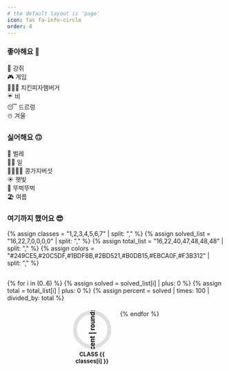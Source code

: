 ```yaml
---
# the default layout is 'page'
icon: fas fa-info-circle
order: 4
---
```


### 좋아해요 🙂
🐶 강쥐\
🎮 게임\
🍗🍕🍔 치킨피자햄버거\
☔️ 비\
😴 드르렁\
☃️ 겨울

### 싫어해요 🙃
🦟 벌레\
🧑‍💻 일\
🫘🍆🍄‍🟫 콩가지버섯\
☀️ 햇빛\
🚶 뚜벅뚜벅\
🏖️ 여름

### 여기까지 했어요 😎

{% assign classes =
"1,2,3,4,5,6,7" | split: "," %}
{% assign solved_list =
"16,22,7,0,0,0,0" | split: "," %}
{% assign total_list =
"16,22,40,47,48,48,48" | split: "," %}
{% assign colors =
"#249CE5,#20C5DF,#1BDF8B,#2BD521,#B0DB15,#EBCA0F,#F3B312" | split: "," %}

<div class="chart-container">
  {% for i in (0..6) %}
    {% assign solved = solved_list[i] | plus: 0 %}
    {% assign total = total_list[i] | plus: 0 %}
    {% assign percent = solved | times: 100 | divided_by: total %}
    <div class="chart-item" style="--chart-color: {{ colors[i] }};--percent: {{ percent }}">
      <svg viewBox="0 0 36 36" class="circular-chart">
        <path class="circle-bg"
              d="M18 2.0845
                 a 15.9155 15.9155 0 0 1 0 31.831
                 a 15.9155 15.9155 0 0 1 0 -31.831"/>
        <path class="circle"
              d="M18 2.0845
                 a 15.9155 15.9155 0 0 1 0 31.831
                 a 15.9155 15.9155 0 0 1 0 -31.831"/>
        <text x="18" y="20.35" class="percentage">
          {{ percent | round: 1 }}%
        </text>
        <text x="18" y="20.35" class="ratio">
          {{ solved }}/{{ total }}
        </text>
      </svg>
      <div class="chart-title">CLASS {{ classes[i] }}</div>
    </div>
  {% endfor %}
</div>

<style>
.chart-container {
  display: flex;
  flex-wrap: wrap;
  justify-content: center;
  gap: 20px;
  margin-top: 30px;
}

.chart-item {
  text-align: center;
  width: 90px;
  position: relative;
  transition: transform 0.3s ease;
}

.chart-item:hover {
  transform: scale(1.05);
}

.circular-chart {
  display: block;
  margin: auto;
  max-width: 90px;
  transform: rotate(-90deg);
}

.circle-bg {
  fill: none;
  stroke: #dddfe0;
  stroke-width: 3.5;
}

.circle {
  fill: none;
  stroke: var(--chart-color);
  stroke-width: 3.5;
  stroke-linecap: round;
  stroke-dasharray: 0 100;
  animation: fillCircle 1.6s ease forwards;
}

@keyframes fillCircle {
  to {
    stroke-dasharray: var(--percent), 100;
  }
}

.percentage,
.ratio {
  font-size: 6px;
  text-anchor: middle;
  transform-origin: center;
  font-weight: bold;
  pointer-events: none;
}

.ratio {
  opacity: 0;
}

.chart-item:hover .percentage {
  opacity: 0;
}
.chart-item:hover .ratio {
  opacity: 1;
}
.chart-title {
  margin-top: 4px;
  font-size: 13px;
  font-weight: bold;
}

@media (max-width: 768px) {
  .chart-item {
    width: 70px;
  }
  .circular-chart {
    max-width: 70px;
  }
  .chart-title {
    font-size: 12px;
  }
}

@media (max-width: 480px) {
  .chart-container {
    gap: 12px;
  }
  .chart-item {
    width: 60px;
  }
  .circular-chart {
    max-width: 60px;
  }
  .chart-title {
    font-size: 11px;
  }
}
</style>
